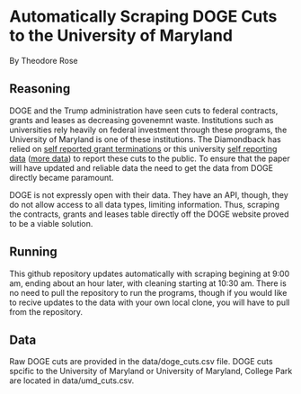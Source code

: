 # Automatically Scraping DOGE Cuts to the University of Maryland
By Theodore Rose

## Reasoning
DOGE and the Trump administration have seen cuts to federal contracts, grants and leases as decreasing govenemnt waste. Institutions such as universities rely heavily on federal investment through these programs, the University of Maryland is one of these institutions. The Diamondback has relied on [self reported grant terminations](https://grant-watch.us/nsf-data.html) or this university [self reporting data](https://dbknews.com/2025/04/23/umd-research-cuts-grants-trump/) ([more data](https://president.umd.edu/articles/our-response-to-federal-changes)) to report these cuts to the public. To ensure that the paper will have updated and reliable data the need to get the data from DOGE directly became paramount.

DOGE is not expressly open with their data. They have an API, though, they do not allow access to all data types, limiting information. Thus, scraping the contracts, grants and leases table directly off the DOGE website proved to be a viable solution.

## Running
This github repository updates automatically with scraping begining at 9:00 am, ending about an hour later, with cleaning starting at 10:30 am. There is no need to pull the repository to run the programs, though if you would like to recive updates to the data with your own local clone, you will have to pull from the repository.

## Data
Raw DOGE cuts are provided in the data/doge_cuts.csv file. DOGE cuts spcific to the University of Maryland or University of Maryland, College Park are located in data/umd_cuts.csv.
